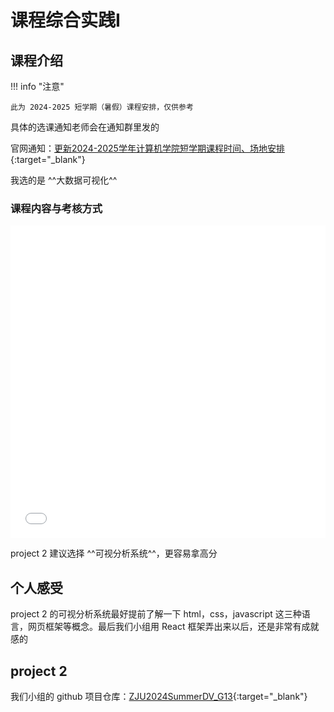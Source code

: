 # 课程综合实践Ⅰ

## 课程介绍

!!! info "注意"

    此为 2024-2025 短学期（暑假）课程安排，仅供参考

具体的选课通知老师会在通知群里发的

官网通知：[更新2024-2025学年计算机学院短学期课程时间、场地安排](http://cspo.zju.edu.cn/2024/0528/c29529a2924264/page.htm){:target="_blank"}

我选的是 ^^大数据可视化^^

### 课程内容与考核方式

<embed src="../../../file/practical_teaching/practical_teaching_doc1.pdf" type="application/pdf" width="100%" height="500" />

project 2 建议选择 ^^可视分析系统^^，更容易拿高分

## 个人感受

project 2 的可视分析系统最好提前了解一下 html，css，javascript 这三种语言，网页框架等概念。最后我们小组用 React 框架弄出来以后，还是非常有成就感的

## project 2

我们小组的 github 项目仓库：[ZJU2024SummerDV_G13](https://github.com/WintermelonC/ZJU2024SummerDV_G13){:target="_blank"}